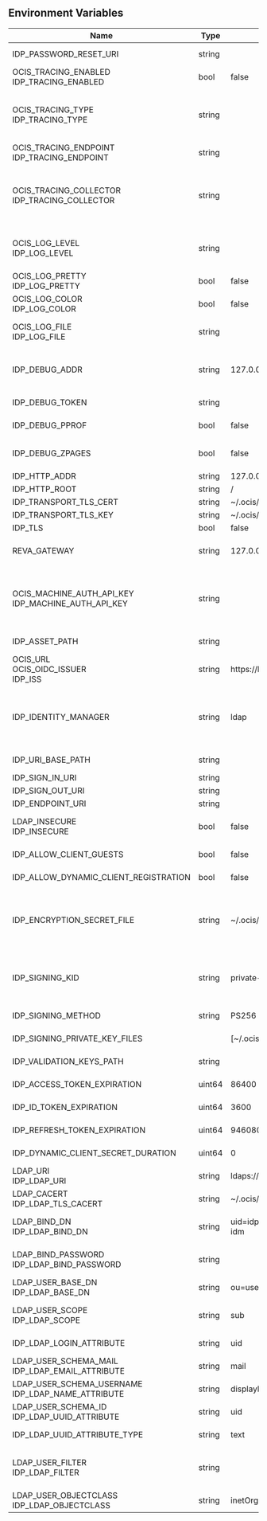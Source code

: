 ## Environment Variables

| Name | Type | Default Value | Description |
|------|------|---------------|-------------|
| IDP_PASSWORD_RESET_URI | string |  | The URI where a user can reset their password.|
| OCIS_TRACING_ENABLED<br/>IDP_TRACING_ENABLED | bool | false | Activates tracing.|
| OCIS_TRACING_TYPE<br/>IDP_TRACING_TYPE | string |  | The type of tracing. Defaults to "", which is the same as "jaeger". Allowed tracing types are "jaeger" and "" as of now.|
| OCIS_TRACING_ENDPOINT<br/>IDP_TRACING_ENDPOINT | string |  | The endpoint of the tracing agent.|
| OCIS_TRACING_COLLECTOR<br/>IDP_TRACING_COLLECTOR | string |  | The HTTP endpoint for sending spans directly to a collector, i.e. http://jaeger-collector:14268/api/traces. Only used if the tracing endpoint is unset.|
| OCIS_LOG_LEVEL<br/>IDP_LOG_LEVEL | string |  | The log level. Valid values are: "panic", "fatal", "error", "warn", "info", "debug", "trace".|
| OCIS_LOG_PRETTY<br/>IDP_LOG_PRETTY | bool | false | Activates pretty log output.|
| OCIS_LOG_COLOR<br/>IDP_LOG_COLOR | bool | false | Activates colorized log output.|
| OCIS_LOG_FILE<br/>IDP_LOG_FILE | string |  | The path to the log file. Activates logging to this file if set.|
| IDP_DEBUG_ADDR | string | 127.0.0.1:9134 | Bind address of the debug server, where metrics, health, config and debug endpoints will be exposed.|
| IDP_DEBUG_TOKEN | string |  | Token to secure the metrics endpoint|
| IDP_DEBUG_PPROF | bool | false | Enables pprof, which can be used for profiling|
| IDP_DEBUG_ZPAGES | bool | false | Enables zpages, which can be used for collecting and viewing in-memory traces.|
| IDP_HTTP_ADDR | string | 127.0.0.1:9130 | |
| IDP_HTTP_ROOT | string | / | |
| IDP_TRANSPORT_TLS_CERT | string | ~/.ocis/idp/server.crt | |
| IDP_TRANSPORT_TLS_KEY | string | ~/.ocis/idp/server.key | |
| IDP_TLS | bool | false | |
| REVA_GATEWAY | string | 127.0.0.1:9142 | CS3 gateway used to authenticate and look up users|
| OCIS_MACHINE_AUTH_API_KEY<br/>IDP_MACHINE_AUTH_API_KEY | string |  | Machine auth API key used for accessing the 'auth-machine' service to impersonate users when looking up their userinfo via the 'cs3' backend.|
| IDP_ASSET_PATH | string |  | Defines the path for the IDP assets.|
| OCIS_URL<br/>OCIS_OIDC_ISSUER<br/>IDP_ISS | string | https://localhost:9200 | The OIDC issuer URL to use.|
| IDP_IDENTITY_MANAGER | string | ldap | The identity manager implementation to use, defaults to 'ldap', can be changed to 'cs3', 'kc', 'libregraph', 'cookie' or 'guest'.|
| IDP_URI_BASE_PATH | string |  | Idp uri base path (defaults to "").|
| IDP_SIGN_IN_URI | string |  | Idp sign-in url.|
| IDP_SIGN_OUT_URI | string |  | Idp sign-out url.|
| IDP_ENDPOINT_URI | string |  | Url of IDP endpoint.|
| LDAP_INSECURE<br/>IDP_INSECURE | bool | false | Allow insecure connections to the user backend (eg. LDAP, CS3 api, ...).|
| IDP_ALLOW_CLIENT_GUESTS | bool | false | Allow guest clients to access ocis.|
| IDP_ALLOW_DYNAMIC_CLIENT_REGISTRATION | bool | false | Allow dynamic client registration.|
| IDP_ENCRYPTION_SECRET_FILE | string | ~/.ocis/idp/encryption.key | Path to the encryption secret file, if unset, a new certificate will be autogenerated upon each restart, thus invalidating all existing sessions.|
| IDP_SIGNING_KID | string | private-key | Value of the KID (Key ID) field which is used in created tokens to uniquely identify the signing-private-key.|
| IDP_SIGNING_METHOD | string | PS256 | Signing method of idp requests (e.g. PS256)|
| IDP_SIGNING_PRIVATE_KEY_FILES |  | [~/.ocis/idp/private-key.pem] | Private key files for signing idp requests.|
| IDP_VALIDATION_KEYS_PATH | string |  | Path to validation keys for idp requests.|
| IDP_ACCESS_TOKEN_EXPIRATION | uint64 | 86400 | Expiration time for idp access token (in seconds).|
| IDP_ID_TOKEN_EXPIRATION | uint64 | 3600 | Expiration time for idp id tokens (in seconds).|
| IDP_REFRESH_TOKEN_EXPIRATION | uint64 | 94608000 | Expiration time for refresh tokens (in seconds).|
| IDP_DYNAMIC_CLIENT_SECRET_DURATION | uint64 | 0 | Expiration time for dynamic clients (in seconds).|
| LDAP_URI<br/>IDP_LDAP_URI | string | ldaps://localhost:9235 | Url of the LDAP service to use as idp.|
| LDAP_CACERT<br/>IDP_LDAP_TLS_CACERT | string | ~/.ocis/idm/ldap.crt | Path to the tls cert for the ldap service.|
| LDAP_BIND_DN<br/>IDP_LDAP_BIND_DN | string | uid=idp,ou=sysusers,o=libregraph-idm | LDAP DN to use for simple bind authentication with the target LDAP server.|
| LDAP_BIND_PASSWORD<br/>IDP_LDAP_BIND_PASSWORD | string |  | Password to use for authenticating the 'bind_dn'.|
| LDAP_USER_BASE_DN<br/>IDP_LDAP_BASE_DN | string | ou=users,o=libregraph-idm | Search base DN for looking up LDAP users.|
| LDAP_USER_SCOPE<br/>IDP_LDAP_SCOPE | string | sub | LDAP search scope to use when looking up users ('base', 'one', 'sub').|
| IDP_LDAP_LOGIN_ATTRIBUTE | string | uid | LDAP User attribute to use for login (e.g. uid).|
| LDAP_USER_SCHEMA_MAIL<br/>IDP_LDAP_EMAIL_ATTRIBUTE | string | mail | LDAP User email attribute (e.g. mail).|
| LDAP_USER_SCHEMA_USERNAME<br/>IDP_LDAP_NAME_ATTRIBUTE | string | displayName | LDAP User name attribute (e.g. displayName).|
| LDAP_USER_SCHEMA_ID<br/>IDP_LDAP_UUID_ATTRIBUTE | string | uid | LDAP User uuid attribute (e.g. uid).|
| IDP_LDAP_UUID_ATTRIBUTE_TYPE | string | text | LDAP User uuid attribute type (e.g. text).|
| LDAP_USER_FILTER<br/>IDP_LDAP_FILTER | string |  | LDAP filter to add to the default filters for user search (e.g. '(objectclass=ownCloud)').|
| LDAP_USER_OBJECTCLASS<br/>IDP_LDAP_OBJECTCLASS | string | inetOrgPerson | LDAP User ObjectClass (e.g. inetOrgPerson).|